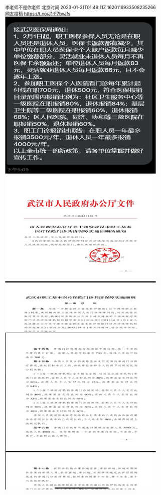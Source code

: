 李老师不是你老师 北京时间 2023-01-31T01:49:11Z 1620116933508235266<br>网友投稿 https://t.co/J1rF7bvJfs<br><img src='/temp/image/2023/y-Month-1/1620116933508235266_0.jpg' width='480' height='500'><img src='/temp/image/2023/y-Month-1/1620116933508235266_1.jpg' width='480' height='500'><img src='/temp/image/2023/y-Month-1/1620116933508235266_2.jpg' width='480' height='500'><br><br>